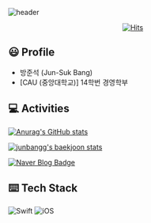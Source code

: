 ![header](https://capsule-render.vercel.app/api?type=Soft&color=auto&height=200&section=header&text=JunSuk%20Bang&fontSize=70&animation=fadeIn)
<div align=center>

  [![Hits](https://hits.seeyoufarm.com/api/count/incr/badge.svg?url=https%3A%2F%2Fgithub.com%2Fjunbangg&count_bg=%2379C83D&title_bg=%23555555&icon=&icon_color=%23E7E7E7&title=hits&edge_flat=false)](https://hits.seeyoufarm.com)

</div>

## 😃 Profile
* 방준석 (Jun-Suk Bang)
* [CAU (중앙대학교)] 14학번 경영학부

## 💻 Activities
[![Anurag's GitHub stats](https://github-readme-stats.vercel.app/api?username=junbangg)](https://github.com/anuraghazra/github-readme-stats)

[![junbangg's baekjoon stats](http://mazassumnida.wtf/api/v2/generate_badge?boj=olafo0o)](https://solved.ac/olafo0o)

[![Naver Blog Badge](http://img.shields.io/badge/-Naver%20blog-green?style=flat-square&logo=github&link=https://blog.naver.com/wnstjr4620)](https://blog.naver.com/wnstjr4620)

## ⌨️ Tech Stack
![Swift](https://img.shields.io/badge/Swift-#FF5349?style=flat-square&logo=Swift&logoColor=whilte)
![iOS](https://img.shields.io/badge/iOS-007396?style=flat-square&logo=_&logoColor=white)
